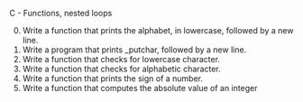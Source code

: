 C - Functions, nested loops

0. Write a function that prints the alphabet, in lowercase, followed by a new line.
0. Write a program that prints _putchar, followed by a new line.
3. Write a function that checks for lowercase character.
4. Write a function that checks for alphabetic character.
5. Write a function that prints the sign of a number.
6. Write a function that computes the absolute value of an integer
